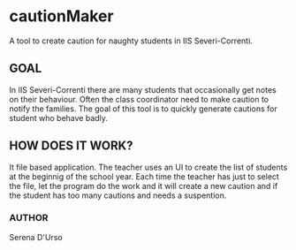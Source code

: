 # cautionMaker
A tool to create caution for naughty students in IIS Severi-Correnti.

## GOAL
In IIS Severi-Correnti there are many students that occasionally get notes on their behaviour. Often the class coordinator need to make caution to notify the families. The goal of this tool is to quickly generate cautions for student who behave badly.

## HOW DOES IT WORK?
It file based application. The teacher uses an UI to create the list of students at the beginnig of the school year. Each time the teacher has just to select the file, let the program do the work and it will create a new caution and if the student has too many cautions and needs a suspention. 

### AUTHOR
Serena D'Urso
